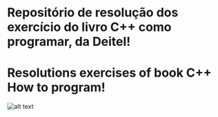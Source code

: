 # Repositório de resolução dos exercício do livro C++ como programar, da Deitel!
# Resolutions exercises of book C++ How to program!
![alt text](https://github.com/DiegoVieiras/cpp.io/blob/master/Screenshot%20from%202020-08-29%2022-59-09.png)
